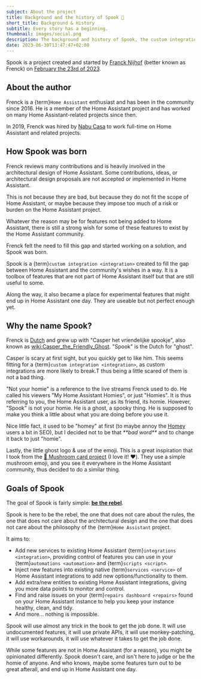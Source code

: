 ```yaml
---
subject: About the project
title: Background and the history of Spook 👻
short_title: Background & History
subtitle: Every story has a beginning.
thumbnail: images/social.png
description: The background and history of Spook, the custom integration that provides a scary powerful toolbox for Home Assistant.
date: 2023-06-30T13:47:47+02:00
---
```


Spook is a project created and started by [Franck Nijhof](https://github.com/frenck) (better known as Frenck) on [February the 23rd of 2023](https://github.com/frenck/spook/commit/67803faf19bca7c8543e0865e1dba58755315652).

## About the author

Frenck is a {term}`Home Assistant` enthusiast and has been in the community since 2016. He is a member of the Home Assistant project and has worked on many Home Assistant-related projects since then.

In 2019, Frenck was hired by [Nabu Casa](https://www.nabucasa.com) to work full-time on Home Assistant and related projects.

## How Spook was born

Frenck reviews many contributions and is heavily involved in the architectural design of Home Assistant. Some contributions, ideas, or architectural design proposals are not accepted or implemented in Home Assistant.

This is not because they are bad, but because they do not fit the scope of Home Assistant, or maybe because they impose too much of a risk or burden on the Home Assistant project.

Whatever the reason may be for features not being added to Home Assistant, there is still a strong wish for some of these features to exist by the Home Assistant community.

Frenck felt the need to fill this gap and started working on a solution, and Spook was born.

Spook is a {term}`custom integration <integration>` created to fill the gap between Home Assistant and the community's wishes in a way. It is a toolbox of features that are not part of Home Assistant itself but that are still useful to some.

Along the way, it also became a place for experimental features that might end up in Home Assistant one day. They are useable but not perfect enough yet.

## Why the name Spook?

Frenck is [Dutch](wiki:The_Netherlands) and grew up with "Casper het vriendelijke spookje", also known as <wiki:Casper_the_Friendly_Ghost>. "Spook" is the Dutch for "ghost".

Casper is scary at first sight, but you quickly get to like him. This seems fitting for a {term}`custom integration <integration>`, as custom integrations are more likely to break.T thus being a little scared of them is not a bad thing.

"Not your homie" is a reference to the live streams Frenck used to do. He called his viewers "My Home Assistant Homies", or just "Homies". It is thus referring to you, the Home Assistant user, as its friend, its homie. However, "Spook" is not your homie. He is a ghost, a spooky thing. He is supposed to make you think a little about what you are doing before you use it.

Nice little fact, it used to be "homey" at first (to maybe annoy the [Homey](https://homey.app) users a bit in SEO), but I decided not to be that _\*\*bad word\*\*_ and to change it back to just "homie".

Lastly, the little ghost logo & use of the emoji. This is a great inspiration that I took from the [🍄&nbsp;Mushroom&nbsp;card&nbsp;project](https://github.com/piitaya/lovelace-mushroom) (I love it! ❤️). They use a simple mushroom emoji, and you see it everywhere in the Home Assistant community, thus decided to do a similar thing.

## Goals of Spook

The goal of Spook is fairly simple: [**be the rebel**](wiki:rebel).

Spook is here to be the rebel, the one that does not care about the rules, the one that does not care about the architectural design and the one that does not care about the philosophy of the {term}`Home Assistant` project.

It aims to:

- Add new services to existing Home Assistant {term}`integrations <integration>`, providing control of features you can use in your {term}`automations <automation>` and {term}`scripts <script>`.
- Inject new features into existing native {term}`services <service>` of Home Assistant integrations to add new options/functionality to them.
- Add extra/new entities to existing Home Assistant integrations, giving you more data points to monitor and control.
- Find and raise issues on your {term}`repairs dashboard <repairs>` found on your Home Assistant instance to help you keep your instance healthy, clean, and tidy.
- And more... nothing is impossible.

Spook will use almost any trick in the book to get the job done. It will use undocumented features, it will use private APIs, it will use monkey-patching, it will use workarounds, it will use whatever it takes to get the job done.

While some features are not in Home Assistant (for a reason), you might be opinionated differently. Spook doesn't care, and isn't here to judge or be the homie of anyone. And who knows, maybe some features turn out to be great afterall, and end up in Home Assistant one day.
